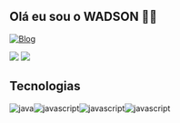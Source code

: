 ## Olá eu sou o WADSON 👨‍💻

[![Blog](https://img.shields.io/badge/LinkedIn-0077B5?style=for-the-badge&logo=linkedin&logoColor=white)](https://www.linkedin.com/in/nogueira-wadson-754a69254/)

  <img src="https://github-readme-stats.vercel.app/api?username=nogueirawadson&theme=ambient_transparent&show_icons=true">
  <img src="https://github-readme-stats.vercel.app/api/top-langs/?username=nogueirawadson&langs_count=9)](https://github.com/nogueirawadsongithub-readme-stats">

## Tecnologias 

<div style="display: flex; flex-wrap: wrap;" > </br>
<img align="center" alt="java" src="https://img.shields.io/badge/Java-ED8B00?style=for-the-badge&logo=openjdk&logoColor=white" />

<img align="center" alt="javascript" src="https://img.shields.io/badge/JavaScript-323330?style=for-the-badge&logo=javascript&logoColor=F7DF1E" />

<img align="center" alt="javascript" src="https://img.shields.io/badge/HTML5-E34F26?style=for-the-badge&logo=html5&logoColor=white" />

<img align="center" alt="javascript" src="https://img.shields.io/badge/CSS3-1572B6?style=for-the-badge&logo=css3&logoColor=white" />




</div>
